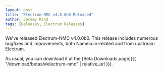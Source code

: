 ```yaml
---
layout: post
title: "Electrum-NMC v4.0.0b0 Released"
author: Jeremy Rand
tags: [Releases, Electrum Releases]
---
```


We've released Electrum-NMC v4.0.0b0.  This release includes numerous bugfixes and improvements, both Namecoin-related and from upstream Electrum.

As usual, you can download it at the [Beta Downloads page]({{ "/download/betas/#electrum-nmc" | relative_url }}).
